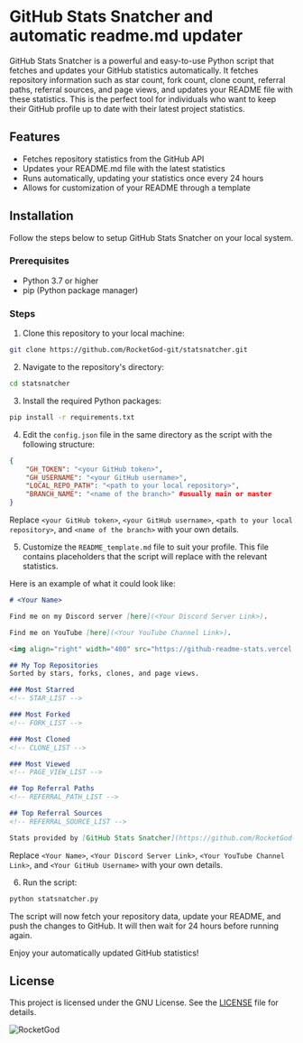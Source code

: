 # GitHub Stats Snatcher and automatic readme.md updater

GitHub Stats Snatcher is a powerful and easy-to-use Python script that fetches and updates your GitHub statistics automatically. It fetches repository information such as star count, fork count, clone count, referral paths, referral sources, and page views, and updates your README file with these statistics. This is the perfect tool for individuals who want to keep their GitHub profile up to date with their latest project statistics.

## Features

- Fetches repository statistics from the GitHub API
- Updates your README.md file with the latest statistics
- Runs automatically, updating your statistics once every 24 hours
- Allows for customization of your README through a template

## Installation

Follow the steps below to setup GitHub Stats Snatcher on your local system.

### Prerequisites

- Python 3.7 or higher
- pip (Python package manager)

### Steps

1. Clone this repository to your local machine:

```bash
git clone https://github.com/RocketGod-git/statsnatcher.git
```

2. Navigate to the repository's directory:

```bash
cd statsnatcher
```

3. Install the required Python packages:

```bash
pip install -r requirements.txt
```

4. Edit the `config.json` file in the same directory as the script with the following structure:

```json
{
    "GH_TOKEN": "<your GitHub token>",
    "GH_USERNAME": "<your GitHub username>",
    "LOCAL_REPO_PATH": "<path to your local repository>",
    "BRANCH_NAME": "<name of the branch>" #usually main or master
}
```

Replace `<your GitHub token>`, `<your GitHub username>`, `<path to your local repository>`, and `<name of the branch>` with your own details.

5. Customize the `README_template.md` file to suit your profile. This file contains placeholders that the script will replace with the relevant statistics. 

Here is an example of what it could look like:

```markdown
# <Your Name>

Find me on my Discord server [here](<Your Discord Server Link>).

Find me on YouTube [here](<Your YouTube Channel Link>).

<img align="right" width="400" src="https://github-readme-stats.vercel.app/api?username=<Your GitHub Username>&show_icons=true&theme=aura&include_all_commits=true"/>

## My Top Repositories
Sorted by stars, forks, clones, and page views.

### Most Starred
<!-- STAR_LIST -->

### Most Forked
<!-- FORK_LIST -->

### Most Cloned
<!-- CLONE_LIST -->

### Most Viewed
<!-- PAGE_VIEW_LIST -->

## Top Referral Paths
<!-- REFERRAL_PATH_LIST -->

## Top Referral Sources
<!-- REFERRAL_SOURCE_LIST -->

Stats provided by [GitHub Stats Snatcher](https://github.com/RocketGod-git/statsnatcher)
```

Replace `<Your Name>`, `<Your Discord Server Link>`, `<Your YouTube Channel Link>`, and `<Your GitHub Username>` with your own details.

6. Run the script:

```bash
python statsnatcher.py
```

The script will now fetch your repository data, update your README, and push the changes to GitHub. It will then wait for 24 hours before running again.

Enjoy your automatically updated GitHub statistics!

## License

This project is licensed under the GNU License. See the [LICENSE](LICENSE) file for details.

![RocketGod](https://github.com/RocketGod-git/shell-access-discord-bot/assets/57732082/c68635fa-b89d-4f74-a1cb-5b5351c22c98)
